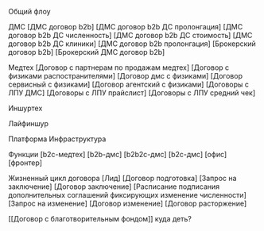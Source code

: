 Общий флоу


ДМС
[ДМС договор b2b]
[ДМС договор b2b ДС пролонгация]
[ДМС договор b2b ДС численность]
[ДМС договор b2b ДС стоимость]
[ДМС договор b2b ДС клиники]
[ДМС договор b2b пролонгация]
[Брокерский договор b2b]
[Брокерский ДМС договор b2b]

Медтех
[Договор с партнерам по продажам медтех]
[Договор с физиками распостранителями]
[Договор дмс с физиками]
[Договор сервисный с физиками]
[Договор агентский с физиками]
[Договоры с ЛПУ ДМС]
[Договоры с ЛПУ прайслист]
[Договоры с ЛПУ средний чек]

Иншуртех

Лайфиншур

Платформа
Инфраструктура

Функции
[b2c-медтех]
[b2b-дмс]
[b2b2c-дмс]
[b2c-дмс]
[офис]
[фронтер]

Жизненный цикл договора
[Лид]
[Договор подготовка]
[Запрос на заключение]
[Договор заключение]
[Расписание подписания дополнительных соглашений фиксирующих изменение численности]
[Запрос на изменение]
[Договор изменение]
[Договор расторжение]

[[Договор с благотворительным фондом]] куда деть?